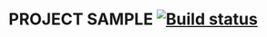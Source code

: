 # PROJECT SAMPLE [![Build status](https://ci.appveyor.com/api/projects/status/8mo9ccbbxilbj8k2/branch/main?svg=true)](https://ci.appveyor.com/project/Kashos/hw-paart1-auto-qa60/branch/main)
